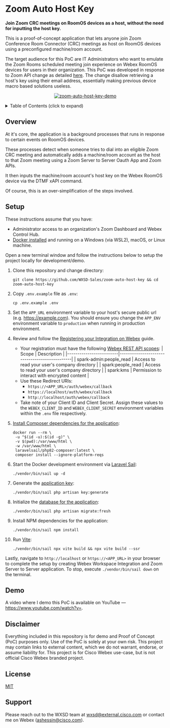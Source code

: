 Zoom Auto Host Key
==================

**Join Zoom CRC meetings on RoomOS devices as a host, without the need for inputting the host key.**

This is a proof-of-concept application that lets anyone join Zoom Conference Room Connector (CRC) meetings as host on
RoomOS devices using a preconfigured machine/room account.

The target audience for this PoC are IT Administrators who want to emulate the Zoom Rooms scheduled meeting join
experience on Webex RoomOS devices for users in their organization. This PoC was developed in response to Zoom API
change as detailed [here](https://devforum.zoom.us/t/not-able-to-retrieve-host-key-using-users-api/70898).
The change disallow retrieving a host's key using their email address, essentially making previous device macro based
solutions useless.

<p align="center">
   <a href="https://www.youtube.com/watch?v=" target="_blank">
       <img src="" alt="zoom-auto-host-key-demo"/>
    </a>
</p>

<!-- ⛔️ MD-MAGIC-EXAMPLE:START (TOC:collapse=true&collapseText=Click to expand) -->
<details>
<summary>Table of Contents (click to expand)</summary>

- [Overview](#overview)
- [Setup](#setup)
- [Demo](#demo)
- [Disclaimer](#disclaimer)
- [License](#license)
- [Support](#support)

</details>
<!-- ⛔️ MD-MAGIC-EXAMPLE:END -->


## Overview

At it's core, the application is a background processes that runs in response to certain events on RoomOS devices.

These processes detect when someone tries to dial into an eligible Zoom CRC meeting and automatically adds a
machine/room account as the host to that Zoom meeting using a Zoom Server to Server Oauth App and Zoom APIs.

It then inputs the machine/room account's host key on the Webex RoomOS device via the DTMF xAPI command.

Of course, this is an over-simplification of the steps involved.


## Setup

These instructions assume that you have:

- Administrator access to an organization's Zoom Dashboard and Webex Control Hub.
- [Docker installed](https://docs.docker.com/engine/install/) and running on a Windows (via WSL2), macOS, or Linux
  machine.

Open a new terminal window and follow the instructions below to setup the project locally for development/demo.

1. Clone this repository and change directory:
   ```
   git clone https://github.com/WXSD-Sales/zoom-auto-host-key && cd zoom-auto-host-key
   ```

2. Copy `.env.example` file as `.env`:
   ```
   cp .env.example .env
   ```

3. Set the `APP_URL` environment variable to your host's secure public url (e.g. https://example.com). You should 
   ensure you change the `APP_ENV` environment variable to `production` when running in production environment.

4. Review and follow the [Registering your Integration
   on Webex](https://developer.webex.com/docs/integrations#registering-your-integration) guide.
   - Your registration must have the following [Webex REST API scopes](https://developer.webex.com/docs/integrations#scopes):
     | Scope                   | Description                                   |
     |-------------------------|-----------------------------------------------|
     | spark-admin:people_read | Access to read your user's company directory  |
     | spark:people_read       | Access to read your user's company directory  |
     | spark:kms               | Permission to interact with encrypted content |
   - Use these Redirect URIs:
     - `https://<APP_URL>/auth/webex/callback`
     - `https://localhost/auth/webex/callback`
     - `http://localhost/auth/webex/callback`
   - Take note of your Client ID and Client Secret. Assign these values to the `WEBEX_CLIENT_ID`
     and `WEBEX_CLIENT_SECRET` environment variables within the `.env` file respectively.

5. [Install Composer dependencies for the application](https://laravel.com/docs/10.x/sail#installing-composer-dependencies-for-existing-projects):
   ```
   docker run --rm \
    -u "$(id -u):$(id -g)" \
    -v $(pwd):/var/www/html \
    -w /var/www/html \
    laravelsail/php82-composer:latest \
    composer install --ignore-platform-reqs
   ```

6. Start the Docker development environment via [Laravel Sail](https://laravel.com/docs/10.x/sail):
   ```
   ./vendor/bin/sail up -d
   ```

7. Generate the [application key](https://laravel.com/docs/10.x/encryption#configuration):
   ```
   ./vendor/bin/sail php artisan key:generate
   ```

8. Initialize the [database for the application](https://laravel.com/docs/9.x/migrations#drop-all-tables-migrate=):
   ```
   ./vendor/bin/sail php artisan migrate:fresh
   ```

9. Install NPM dependencies for the application:
   ```
   ./vendor/bin/sail npm install
   ```

10. Run [Vite](https://laravel.com/docs/10.x/vite):
    ```
    ./vendor/bin/sail npx vite build && npx vite build --ssr
    ```

Lastly, navigate to `http://localhost` or `https://<APP_URL>` in your browser to complete the setup by creating
Webex Workspace Integration and Zoom Server to Server application. To stop, execute `./vendor/bin/sail down` on the
terminal.


## Demo

A video where I demo this PoC is available on YouTube — https://www.youtube.com/watch?v=.


## Disclaimer

Everything included in this repository is for demo and Proof of Concept (PoC) purposes only. Use of the PoC is solely
at your own risk. This project may contain links to external content, which we do not warrant, endorse, or assume
liability for. This project is for Cisco Webex use-case, but is not official Cisco Webex branded project.


## License

[MIT](./LICENSE)


## Support

Please reach out to the WXSD team at [wxsd@external.cisco.com](mailto:wxsd@external.cisco.com?cc=ashessin@cisco.com&subject=Zoom%20Auto%20Host%20Key) or contact me on Webex (ashessin@cisco.com).

